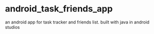 # android_task_friends_app
an android app for task tracker and friends list. built with java in android studios
